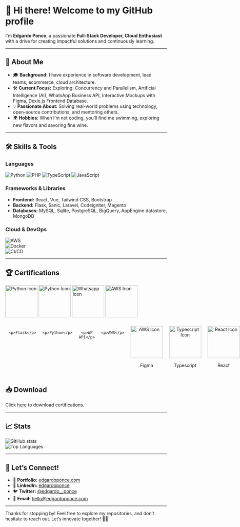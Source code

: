 # 👋 Hi there! Welcome to my GitHub profile  

I'm **Edgardo Ponce**, a passionate **Full-Stack Developer, Cloud Enthusiast** with a drive for creating impactful solutions and continuously learning.  

---

## 🌟 About Me  

- 🎓 **Background:** I have experience in software development, lead teams, ecommerce, cloud architecture.  
- 🛠️ **Current Focus:** Exploring: Concurrency and Parallelism, Artificial Intelligence (AI), WhatsApp Business API, Interactive Mockups with Figma, Dexie.js Frontend Database.  
- 💡 **Passionate About:** Solving real-world problems using technology, open-source contributions, and mentoring others.  
- 🌍 **Hobbies:** When I’m not coding, you’ll find me swimming, exploring new flavors and savoring fine wine.  

---

## 🛠️ Skills & Tools  

### Languages  
![Python](https://img.shields.io/badge/-Python-3776AB?logo=python&logoColor=white&style=flat)
![PHP](https://img.shields.io/badge/-PHP-3776AB?logo=php&logoColor=black&style=flat)
![TypeScript](https://img.shields.io/badge/-typescript-3776AB?logo=TypeScript&logoColor=white&style=flat)
![JavaScript](https://img.shields.io/badge/-JavaScript-F7DF1E?logo=javascript&logoColor=black&style=flat) 

### Frameworks & Libraries  
- **Frontend:** React, Vue, Tailwind CSS, Bootstrap
- **Backend:** Flask, Sanic, Laravel, Codeigniter, Magento  
- **Databases:** MySQL, Sqlite, PostgreSQL, BigQuery, AppEngine datastore, MongoDB

### Cloud & DevOps  
![AWS](https://img.shields.io/badge/-AWS-232F3E?logo=amazonaws&logoColor=white&style=flat)  
![Docker](https://img.shields.io/badge/-Docker-2496ED?logo=docker&logoColor=white&style=flat)  
![CI/CD](https://img.shields.io/badge/-CI%2FCD-007ACC?style=flat)  

---

## 🏆 Certifications
<p align="left">
<img src="https://edgardoponce.com/images/icons/flask.svg" alt="Python Icon" width="100" height="100">
<img src="https://edgardoponce.com/images/icons/python.svg" alt="Python Icon" width="100" height="100">
<img src="https://edgardoponce.com/images/icons/whatsapp-business-bg.svg" alt="Whatsapp Icon" width="100" height="100">
<img src="https://edgardoponce.com/images/icons/aws.svg" alt="AWS Icon" width="100" height="100">
</p>

<div style="display: flex;">
  <div style="text-align: center; margin: 10px;">
    
    <p>Flask</p>
  </div>
  <div style="display: inline-block; text-align: center; margin: 10px;">
   
    <p>Python</p>
  </div>
  <div style="display: inline-block; text-align: center; margin: 10px;">
   
    <p>WP API</p>
  </div>
   <div style="display: inline-block; text-align: center; margin: 10px;">
    
    <p>AWS</p>
  </div>
   <div style="display: inline-block; text-align: center; margin: 10px;">
    <img src="https://edgardoponce.com/images/icons/figma-icon.svg" alt="AWS Icon" width="100" height="100">
    <p>Figma</p>
  </div>
  <div style="display: inline-block; text-align: center; margin: 10px;">
    <img src="https://edgardoponce.com/images/icons/typescript.svg" alt="Typescript Icon" width="100" height="100">
    <p>Typescript</p>
  </div>
   <div style="display: inline-block; text-align: center; margin: 10px;">
    <img src="https://edgardoponce.com/images/icons/react-icon.svg" alt="React Icon" width="100" height="100">
    <p>React</p>
  </div>
  <div style="display: inline-block; text-align: center; margin: 10px;">
    <img src="https://edgardoponce.com/images/icons/tailwindcss.svg" alt="Tailwind Icon" width="100" height="100">
    <p>Tailwind</p>
  </div>
  <div style="display: inline-block; text-align: center; margin: 10px;">
    <img src="https://edgardoponce.com/images/icons/css-3.svg" alt="Css Icon" width="100" height="100">
    <p>Css 3</p>
  </div>
 
</div>

## 📥 Download

Click [here](https://edgardoponce.com/es/education) to download certifications.

---

## 📈 Stats  

![GitHub stats](https://github-readme-stats.vercel.app/api?username=YourUsername&show_icons=true&theme=radical)  
![Top Languages](https://github-readme-stats.vercel.app/api/top-langs/?username=YourUsername&layout=compact&theme=radical)  

---

## 🤝 Let’s Connect!  

- 💼 **Portfolio:** [edgardoponce.com](https://edgardoponce.com/)  
- 💬 **LinkedIn:** [edgardoponce](https://www.linkedin.com/in/edgardo-dami%C3%A1n-ponce-p%C3%A1ez-b9069470/)  
- 🐦 **Twitter:** [@edgardo__ponce](https://x.com/edgardo__ponce)  
- 📧 **Email:** [hello@edgardoponce.com](mailto:hello@edgardoponce.com)  

---

Thanks for stopping by! Feel free to explore my repositories, and don’t hesitate to reach out. Let’s innovate together! 🌟✨
